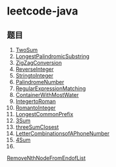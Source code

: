 # leetcode-java

## 题目
1. [TwoSum](https://github.com/iswuxue/leetcode-java/blob/master/1-100/TwoSum.md)
5. [LongestPalindromicSubstring](https://github.com/iswuxue/leetcode-java/blob/master/1-100/LongestPalindromicSubstring.md)
6. [ZigZagConversion](https://github.com/iswuxue/leetcode-java/blob/master/1-100/ZigZagConversion.md)
7. [ReverseInteger](https://github.com/iswuxue/leetcode-java/blob/master/1-100/ReverseInteger.md)
8. [StringtoInteger](https://github.com/iswuxue/leetcode-java/blob/master/1-100/StringtoInteger(atoi).md)
9. [PalindromeNumber](https://github.com/iswuxue/leetcode-java/blob/master/1-100/PalindromeNumber.md)
10. [RegularExpressionMatching]()
11. [ContainerWithMostWater](https://github.com/iswuxue/leetcode-java/blob/master/1-100/ContainerWithMostWater.md)
12. [IntegertoRoman](https://github.com/iswuxue/leetcode-java/blob/master/1-100/IntegertoRoman.md)
13. [RomantoInteger](https://github.com/iswuxue/leetcode-java/blob/master/1-100/RomantoInteger.md)
14. [LongestCommonPrefix](https://github.com/iswuxue/leetcode-java/blob/master/1-100/LongestCommonPrefix.md)
15. [3Sum](https://github.com/iswuxue/leetcode-java/blob/master/1-100/3Sum.md)
16. [threeSumClosest](https://github.com/iswuxue/leetcode-java/blob/master/1-100/3SumClosest.md)
17. [LetterCombinationsofAPhoneNumber](https://github.com/iswuxue/leetcode-java/blob/master/1-100/LetterCombinationsofAPhoneNumber.md)
18. [4Sum](https://github.com/iswuxue/leetcode-java/blob/master/1-100/4Sum.md)
19.
[RemoveNthNodeFromEndofList](https://github.com/iswuxue/leetcode-java/blob/master/1-100/RemoveNthNodeFromEndofList.md)
